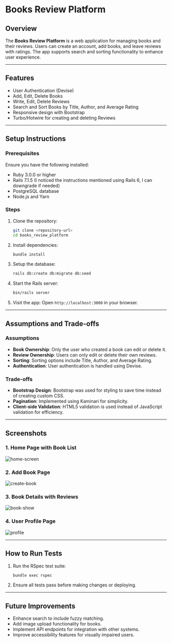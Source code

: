 # Books Review Platform

## Overview

The **Books Review Platform** is a web application for managing books and their reviews. Users can create an account, add books, and leave reviews with ratings. The app supports search and sorting functionality to enhance user experience.

---

## Features

- User Authentication (Devise)
- Add, Edit, Delete Books
- Write, Edit, Delete Reviews
- Search and Sort Books by Title, Author, and Average Rating
- Responsive design with Bootstrap
- Turbo/Hotwire for creating and deleting Reviews

---

## Setup Instructions

### Prerequisites

Ensure you have the following installed:

- Ruby 3.0.0 or higher
- Rails 7.1.5 (I noticed the instructions mentioned using Rails 6, I can downgrade if needed)
- PostgreSQL database
- Node.js and Yarn

### Steps

1. Clone the repository:

   ```bash
   git clone <repository-url>
   cd books_review_platform
   ```

2. Install dependencies:

   ```bash
   bundle install
   ```

3. Setup the database:

   ```bash
   rails db:create db:migrate db:seed
   ```

4. Start the Rails server:

   ```bash
   bin/rails server
   ```

5. Visit the app:
   Open `http://localhost:3000` in your browser.

---

## Assumptions and Trade-offs

### Assumptions

- **Book Ownership**: Only the user who created a book can edit or delete it.
- **Review Ownership**: Users can only edit or delete their own reviews.
- **Sorting**: Sorting options include Title, Author, and Average Rating.
- **Authentication**: User authentication is handled using Devise.

### Trade-offs

- **Bootstrap Design**: Bootstrap was used for styling to save time instead of creating custom CSS.
- **Pagination**: Implemented using Kaminari for simplicity.
- **Client-side Validation**: HTML5 validation is used instead of JavaScript validation for efficiency.

---

## Screenshots

### 1. Home Page with Book List

![home-screen](https://github.com/user-attachments/assets/adcb1371-af44-4763-944c-d0dbd1872083)

### 2. Add Book Page

![create-book](https://github.com/user-attachments/assets/340eb9a0-c169-486b-bc79-b0237c102618)

### 3. Book Details with Reviews

![book-show](https://github.com/user-attachments/assets/141c6dc0-7ad0-47b3-b092-0925a508d062)

### 4. User Profile Page

![profile](https://github.com/user-attachments/assets/68f1fae1-140a-4623-9657-6e101530af93)

---

## How to Run Tests

1. Run the RSpec test suite:

   ```bash
   bundle exec rspec
   ```

2. Ensure all tests pass before making changes or deploying.

---

## Future Improvements

- Enhance search to include fuzzy matching.
- Add image upload functionality for books.
- Implement API endpoints for integration with other systems.
- Improve accessibility features for visually impaired users.
